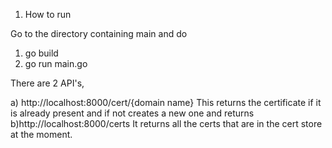 1) How to run

Go to the directory containing main and do

1) go build
2) go run main.go

There are 2 API's,

a) http://localhost:8000/cert/{domain name}
This returns the certificate if it is already present and if not creates a new one and returns
b)http://localhost:8000/certs
It returns all the certs that are in the cert store at the moment.
